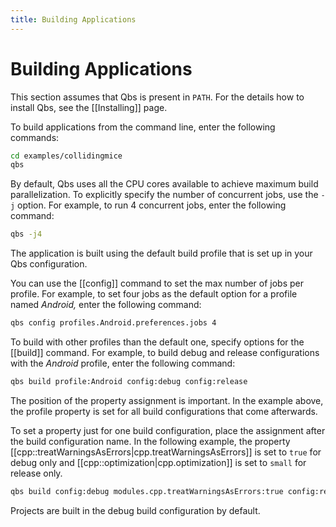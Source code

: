 ```yaml
---
title: Building Applications
---
```


# Building Applications

This section assumes that Qbs is present in `PATH`. For the details how to install Qbs, see
the [[Installing]] page.

To build applications from the command line, enter the following commands:

```sh
cd examples/collidingmice
qbs
```

By default, Qbs uses all the CPU cores available to achieve maximum build
parallelization. To explicitly specify the number of concurrent jobs, use
the `-j` option. For example, to run 4 concurrent jobs, enter the following
command:

```sh
qbs -j4
```

The application is built using the default build profile that is set up
in your Qbs configuration.

You can use the [[config]] command to set the max number of jobs per profile.
For example, to set four jobs as the default option for a profile named
_Android,_ enter the following command:

```sh
qbs config profiles.Android.preferences.jobs 4
```

To build with other profiles than the default one, specify options for the
[[build]] command. For example, to build debug and release configurations with
the _Android_ profile, enter the following command:

```sh
qbs build profile:Android config:debug config:release
```

The position of the property assignment is important. In the example
above, the profile property is set for all build configurations that come
afterwards.

To set a property just for one build configuration, place the assignment after
the build configuration name.
In the following example, the property [[cpp::treatWarningsAsErrors|cpp.treatWarningsAsErrors]] is set to `true` for debug only and
[[cpp::optimization|cpp.optimization]] is set to `small` for release only.

```sh
qbs build config:debug modules.cpp.treatWarningsAsErrors:true config:release modules.cpp.optimization:small
```

Projects are built in the debug build configuration by default.
